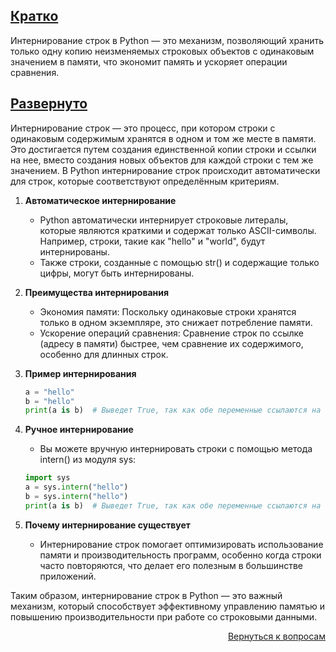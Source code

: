 ## <u>Кратко</u>

Интернирование строк в Python — это механизм, позволяющий хранить только одну копию неизменяемых строковых объектов с
одинаковым значением в памяти, что экономит память и ускоряет операции сравнения.

## <u>Развернуто</u>

Интернирование строк — это процесс, при котором строки с одинаковым содержимым хранятся в одном и том же месте в памяти.
Это достигается путем создания единственной копии строки и ссылки на нее, вместо создания новых объектов для каждой
строки с тем же значением. В Python интернирование строк происходит автоматически для строк, которые соответствуют
определённым критериям.

1. **Автоматическое интернирование**
    - Python автоматически интернирует строковые литералы, которые являются краткими и содержат только ASCII-символы.
      Например, строки, такие как "hello" и "world", будут интернированы.
    - Также строки, созданные с помощью str() и содержащие только цифры, могут быть интернированы.

2. **Преимущества интернирования**
    - Экономия памяти: Поскольку одинаковые строки хранятся только в одном экземпляре, это снижает потребление памяти.
    - Ускорение операций сравнения: Сравнение строк по ссылке (адресу в памяти) быстрее, чем сравнение их содержимого,
      особенно для длинных строк.

3. **Пример интернирования**
    ```Python
   a = "hello"
   b = "hello"
   print(a is b)  # Выведет True, так как обе переменные ссылаются на одну и ту же строку в памяти.
   ```

4. **Ручное интернирование**
    - Вы можете вручную интернировать строки с помощью метода intern() из модуля sys:
    ```Python
    import sys
    a = sys.intern("hello")
    b = sys.intern("hello")
    print(a is b)  # Выведет True, так как обе переменные ссылаются на одну и ту же интернированную строку.
    ```

5. **Почему интернирование существует**
    - Интернирование строк помогает оптимизировать использование памяти и производительность программ, особенно когда
      строки часто повторяются, что делает его полезным в большинстве приложений.

Таким образом, интернирование строк в Python — это важный механизм, который способствует эффективному управлению памятью
и повышению производительности при работе со строковыми данными.

<div align="right">

[Вернуться к вопросам](../Вопросы.md)

</div>
